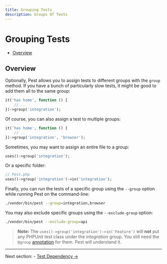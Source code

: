 ```yaml
---
title: Grouping Tests
description: Groups Of Tests
---
```


# Grouping Tests

- [Overview](#overview)

<a name="overview"></a>
## Overview

Optionally, Pest allows you to assign tests to different groups with the `group` method. If you have a bunch of
particularly slow tests, it might be good to add them all to the same group:

```php
it('has home', function () {
    // ..
})->group('integration');
```

Of course, you can also assign a test to multiple groups:

```php
it('has home', function () {
    // ..
})->group('integration', 'browser');
```

Sometimes, you may want to assign an entire file to a group:

```php
uses()->group('integration');
```

Or a specific folder:

```php
// Pest.php
uses()->group('integration')->in('integration');
```

Finally, you can run the tests of a specific group using the `--group` option while
running Pest on the command-line:

```bash
./vendor/bin/pest --group=integration,browser
```

You may also exclude specific groups using the  `--exclude-group` option:

```bash
./vendor/bin/pest --exclude-group=api
```

> **Note:** The `uses()->group('integration')->in('Feature')` will **not** put any PHPUnit test class under the *integration* group.
You still need the `@group` [annotation](https://phpunit.readthedocs.io/en/9.5/annotations.html) for them.
Pest will understand it.

---

Next section: - [Test Dependency →](/docs/test-dependency)
